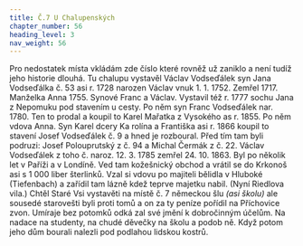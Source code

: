 ```yaml
---
title: Č.7 U Chalupenských
chapter_number: 56
heading_level: 3
nav_weight: 56
---
```




Pro nedostatek místa vkládám zde číslo které rovněž už zaniklo a není tudíž jeho historie dlouhá.
Tu chalupu vystavěl Václav Vodseďálek syn Jana Vodseďálka č. 53 asi r. 1728 narozen Václav
vnuk 1. 1. 1752. Zemřel 1717. Manželka Anna 1755. Synové Franc a Václav. Vystavil též r. 1777
sochu Jana z Nepomuku pod stavením u cesty. Po něm syn Franc Vodseďálek nar. 1780. Ten to
prodal a koupil to Karel Mařatka z Vysokého as r. 1855. Po něm vdova Anna. Syn Karel dcery Ka­
rolína a Františka asi r. 1866 koupil to stavení Josef Vodseďálek č. 9 a hned je rozboural. Před tím
tam byli podruzi: Josef Polouprutský z č. 94 a Michal Čermák z č. 22.
Václav Vodseďálek z toho č. naroz. 12. 3. 1785 zemřel 24. 10. 1863. Byl po několik let v Paříži
a v Londíně. Ved tam kožešnický obchod a vrátil se do Krkonoš asi s 1 000 liber šterlinků. Vzal si
vdovu po majiteli bělidla v Hluboké (Tiefenbach) a zařídil tam lázně kdež teprve majetku nabil.
(Nyní Riedlova vila.) Chtěl Staré Vsi vystavěti na místě č. 7 německou šlu _(asi školu)_ ale sousedé
starovešti byli proti tomů a on za ty peníze pořídil na Příchovice zvon. Umíraje bez potomků odká­
zal své jmění k dobročinným účelům. Na nadace na studenty, na chudé děvečky na školu a podob­
ně. Když potom jeho dům bourali nalezli pod podlahou lidskou kostrů.
